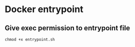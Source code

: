# Docker entrypoint

## Give exec permission to entrypoint file

```shell
chmod +x entrypoint.sh
```

